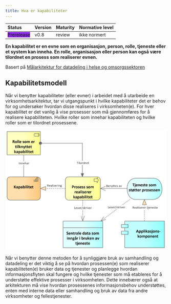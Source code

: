 ```yaml
---
title: Hva er kapabiliteter
---
```


| Status | Version | Maturity | Normative level |
|:-------------|:------------------|:------|:-------|
| <span style="background-color:BlueViolet">Prerelease</span>  | v0.8 | review  | ikke normert |

**En kapabilitet er en evne som en organisasjon, person, rolle, tjeneste eller et system kan inneha. En rolle, organisasjon eller person kan også være tilordnet en prosess som realiserer evnen.**

Basert på [Målarkitektur for datadeling i helse og omsorgssektoren](https://www.ehelse.no/standardisering/standarder/malarkitektur-for-datadeling-i-helse-og-omsorgssektoren)

## Kapabilitetsmodell

Når vi benytter kapabiliteter (eller evner) i arbeidet med å utarbeide en virksomhetsarkitektur, tar vi utgangspunkt i hvilke kapabiliteter det er behov for og undersøker hvordan disse realiseres i virksomheten(e). For hver kapabilitet er det vanlig å vise prosesser som må gjennomføres for å realisere kapabiliteten. Hvilke roller som innehar kapabiliteten og hvilke roller som er tilordnet prosessene.

![Hva er en kapabilitet](img/kapabilitet.png)

Når vi benytter denne metoden for å synliggjøre bruk av samhandling og datadeling er det viktig å se på hvordan prosessen(e) som realiserer kapabiliteten(e) bruker data og tjenester og planlegge hvordan informasjonsflyten skal fungere og hvilke tjenester som må etableres for å understøtte effektive prosesser i virksomheten. Dette innebærer også at arkitekturen må vise hvordan prosessenes informasjonsbehov understøttes, enten med interne data eller samhandling og bruk av data fra andre virksomheter og fellestjenester.
